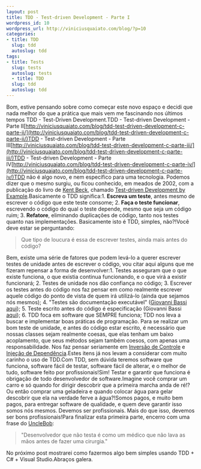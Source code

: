 ```yaml
--- 
layout: post
title: TDD - Test-driven Development - Parte I
wordpress_id: 10
wordpress_url: http://viniciusquaiato.com/blog/?p=10
categories: 
- title: TDD
  slug: tdd
  autoslug: tdd
tags: 
- title: Tests
  slug: tests
  autoslug: tests
  - title: TDD
  slug: tdd
  autoslug: tdd
---
```

Bom, estive pensando sobre como começar este novo espaço e decidi que nada melhor do que a prática que mais vem me fascinando nos últimos tempos TDD - Test-Driven Development.TDD - Test-driven Development - Parte II[http://viniciusquaiato.com/blog/tdd-test-driven-development-c-parte-ii/](http://viniciusquaiato.com/blog/tdd-test-driven-development-c-parte-ii/)TDD - Test-driven Development - Parte III[http://viniciusquaiato.com/blog/tdd-test-driven-development-c-parte-iii/](http://viniciusquaiato.com/blog/tdd-test-driven-development-c-parte-iii/)TDD - Test-driven Development - Parte IV[http://viniciusquaiato.com/blog/tdd-test-driven-development-c-parte-iv/](http://viniciusquaiato.com/blog/tdd-test-driven-development-c-parte-iv/)TDD não é algo novo, e nem específico para uma tecnologia. Podemos dizer que o mesmo surgiu, ou ficou conhecido, em meados de 2002, com a publicação do livro de [Kent Beck](http://www.threeriversinstitute.org/Kent%20Beck.htm "Kent Beck"), chamado [Test-driven Development by Example](http://www.amazon.com/Test-Driven-Development-Kent-Beck/dp/0321146530 "TDD - Kent Beck").Basicamente o TDD significa:1. **Escreva um teste**, antes mesmo de escrever o código que este teste consome;
    2. **Faça o teste funcionar**, escrevendo o código do qual o teste depende, mesmo que seja um código ruim;
    3. **Refatore**, eliminando duplicações de código, tanto nos testes quanto nas implementações.
Basicamente isto é TDD, simples, não?!Você deve estar se perguntando:<blockquote>Que tipo de loucura é essa de escrever testes, ainda mais antes do código?</blockquote>Bem, existe uma série de fatores que podem levá-lo a querer escrever testes de unidade antes de escrever o código, vou citar aqui alguns que me fizeram repensar a forma de desenvolver:1. Testes asseguram que o que existe funciona, o que existia continua funcionando, e o que virá a existir funcionará;
    2. Testes de unidade nos dão confiança no código;
    3. Escrever os testes antes do código nos faz pensar em como realmente escrever aquele código do ponto de vista de quem irá utilizá-lo (ainda que sejamos nós mesmos);
    4. "Testes são documentação executável" ([Giovanni Bassi](http://unplugged.giggio.net/unplugged/default.aspx) [aqui](http://www.slideshare.net/giovanni.bassi/prticas-de-um-engenheiro-de-software-eficiente));
    5. Teste escrito antes do código é especificação (Giovanni Bassi [aqui](http://unplugged.giggio.net/unplugged/post/TDD-nao-existe.aspx));
    6. TDD foca em software que SEMPRE funciona;
    TDD nos leva a buscar e implementar boas práticas de programação. Para se realizar um bom teste de unidade, e antes do código estar escrito, é necessário que nossas classes sejam realmente coesas, que elas tenham um baixo acoplamento, que seus métodos sejam também coesos, com apenas uma responsabilidade. Nos faz pensar seriamente em [Inversão de Controle](http://en.wikipedia.org/wiki/Inversion_of_control) e [Injeção de Dependência](http://martinfowler.com/articles/injection.html).Estes itens já nos levam a considerar com muito carinho o uso de TDD.Com TDD, sem dúvida teremos software que funciona, software fácil de testar, software fácil de alterar, e o melhor de tudo, software feito por profissionais!Sim! Testar e garantir que funciona é obrigação de todo desenvolvedor de software.Imagine você comprar um carro e só quando for dirigir descobrir que a primeira marcha anda de ré!? Ou então comprar uma geladeira e quando colocar água para gelar descobrir que ela na verdade ferve a água?!Somos pagos, e muito bem pagos, para entregar software de qualidade, e quem deve garantir isso somos nós mesmos. Devemos ser profissionais. Mais do que isso, devemos ser bons profissionais!Para finalizar esta primeira parte, encerro com uma frase do [UncleBob](http://blog.objectmentor.com/):<blockquote>"Desenvolvedor que não testa é como um médico que não lava as mãos antes de fazer uma cirurgia."</blockquote>No próximo post mostrarei como fazermos algo bem simples usando TDD + C# + Visual Studio.Abraços galera.
